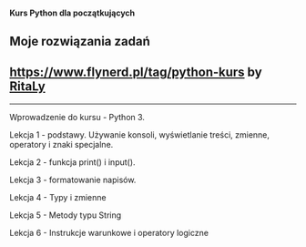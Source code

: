 #### Kurs Python dla początkujących

## Moje rozwiązania zadań 

## https://www.flynerd.pl/tag/python-kurs by [RitaLy](https://github.com/ritaly)

------------------------------------------------------------------------------


Wprowadzenie do kursu - Python 3.

Lekcja 1 - podstawy. Używanie konsoli, wyświetlanie treści, zmienne, operatory i znaki specjalne.

Lekcja 2 - funkcja print() i input().

Lekcja 3 - formatowanie napisów.

Lekcja 4 - Typy i zmienne

Lekcja 5 - Metody typu String

Lekcja 6 - Instrukcje warunkowe i operatory logiczne
